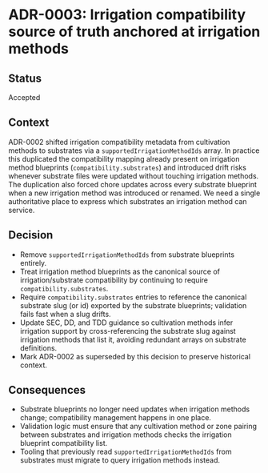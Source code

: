 # ADR-0003: Irrigation compatibility source of truth anchored at irrigation methods

## Status
Accepted

## Context
ADR-0002 shifted irrigation compatibility metadata from cultivation methods to substrates via a `supportedIrrigationMethodIds` array. In practice this duplicated the compatibility mapping already present on irrigation method blueprints (`compatibility.substrates`) and introduced drift risks whenever substrate files were updated without touching irrigation methods. The duplication also forced chore updates across every substrate blueprint when a new irrigation method was introduced or renamed. We need a single authoritative place to express which substrates an irrigation method can service.

## Decision
- Remove `supportedIrrigationMethodIds` from substrate blueprints entirely.
- Treat irrigation method blueprints as the canonical source of irrigation/substrate compatibility by continuing to require `compatibility.substrates`.
- Require `compatibility.substrates` entries to reference the canonical substrate slug (or id) exported by the substrate blueprints; validation fails fast when a slug drifts.
- Update SEC, DD, and TDD guidance so cultivation methods infer irrigation support by cross-referencing the substrate slug against irrigation methods that list it, avoiding redundant arrays on substrate definitions.
- Mark ADR-0002 as superseded by this decision to preserve historical context.

## Consequences
- Substrate blueprints no longer need updates when irrigation methods change; compatibility management happens in one place.
- Validation logic must ensure that any cultivation method or zone pairing between substrates and irrigation methods checks the irrigation blueprint compatibility list.
- Tooling that previously read `supportedIrrigationMethodIds` from substrates must migrate to query irrigation methods instead.
